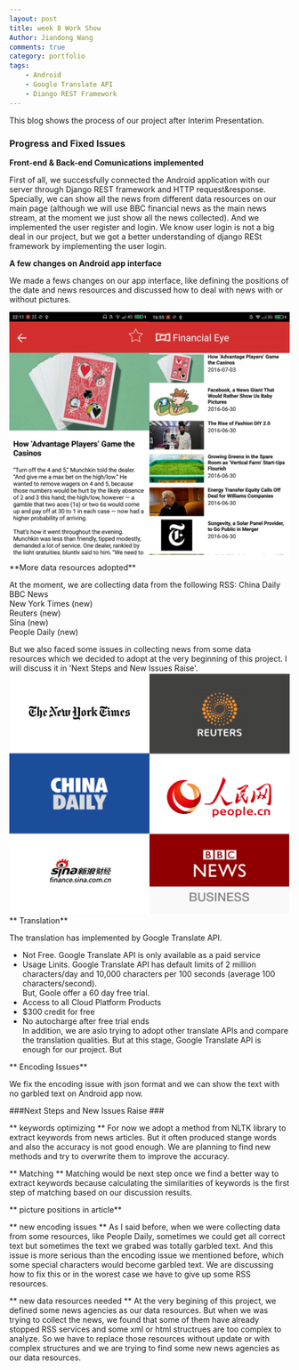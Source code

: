 ```yaml
---
layout: post
title: week 8 Work Show 
Author: Jiandong Wang
comments: true
category: portfolio
tags:
    - Android 
    - Google Translate API
    - Diango REST Framework
---
```


This blog shows the process of our project after  Interim Presentation.



### Progress and Fixed Issues  ###

**Front-end & Back-end Comunications implemented**

First of all, we successfully connected the Android application with our server through Django REST framework and HTTP request&response.
Specially, we can show all the news from different data resources on our main page (although we will use BBC financial news as the main news stream, at the moment we just show all the news collected).
And we implemented the user register and login. We know user login is not a big deal in our project, but we got a better understanding of django RESt framework by implementing the user login.

**A few changes on Android app interface**
 
We made a fews changes on our app interface, like defining the positions of the date and news resources and discussed how to deal with news with or without pictures.

<img src="/assets/AndroidInterface.png" width="700px" />
**More data resources adopted**

At the moment, we are collecting data from the following RSS:
China Daily  
BBC News  
New York Times (new)  
Reuters (new)  
Sina (new)  
People Daily (new)

But we also faced some issues in collecting news from some data resources which we decided to adopt at the very beginning of this project. I will discuss it in 'Next Steps and New Issues Raise'.
<img src="/assets/RSS.png" width="700px" />
** Translation** 

The translation has implemented by Google Translate API.  
- Not Free. Google Translate API is only available as a paid service  
- Usage Linits. Google Translate API has default limits of 2 million characters/day and 10,000 characters per 100 seconds (average 100 characters/second).  
But, Goole offer a 60 day free trial.  
- Access to all Cloud Platform Products  
- $300 credit for free  
- No autocharge after free trial ends   
In addition, we are aslo trying to adopt other translate APIs and compare the translation qualities. But at this stage, Google Translate API is enough for our project.  But 

** Encoding Issues** 

We fix the encoding issue with json format and we can show the text with no garbled text on Android app now.

###Next Steps and New Issues Raise  ###

** keywords optimizing ** 
For now we adopt a method from NLTK library to extract keywords from news articles. But it often produced stange words and also the accuracy is not good enough. 
We are planning to find new methods and try to overwrite them to improve the accuracy.

** Matching ** 
Matching would be next step once we find a better way to extract keywords because calculating the similarities of keywords is the first step of matching based on our discussion results.

** picture positions in article**

** new encoding issues **
As I said before, when we were collecting data from some resources, like People Daily, sometimes we could get all correct text but sometimes the text we grabed was totally garbled text. 
And this issue is more serious than the encoding issue we mentioned before, which some special characters would become garbled text. We are discussing how to fix this or in the worest case we have to give up some RSS resources.
  
** new data resources needed **
At the very begining of this project, we defined some news agencies as our data resources. But when we was trying to collect the news, we found that some of them have already stopped RSS services and some xml or html structrues are too complex to analyze. 
So we have to replace those resources without update or with complex structures and we are trying to find some new news agencies as our data resources.    








